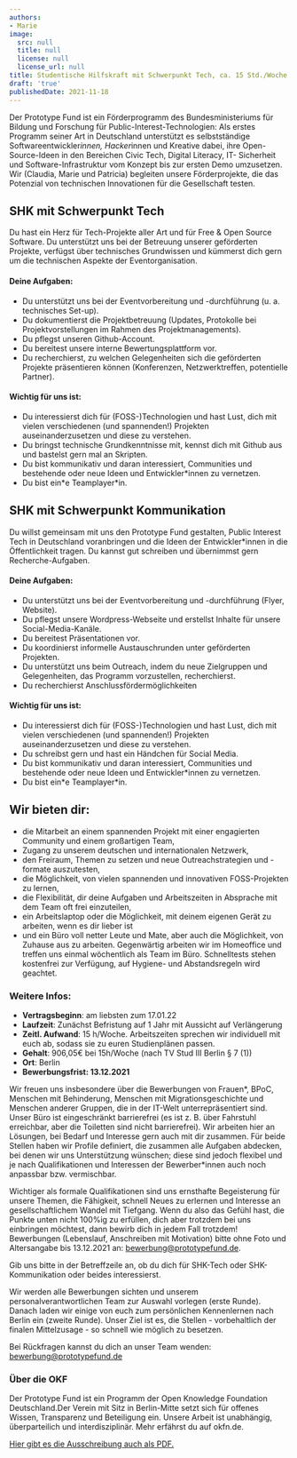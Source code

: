 ```yaml
---
authors:
- Marie
image:
  src: null
  title: null
  license: null
  license_url: null
title: Studentische Hilfskraft mit Schwerpunkt Tech, ca. 15 Std./Woche & Studentische Hilfskraft mit Schwerpunkt Kommunikation, ca. 15 Std./Woche
draft: 'true'
publishedDate: 2021-11-18
---
```


Der Prototype Fund ist ein Förderprogramm des Bundesministeriums für Bildung und Forschung für Public-Interest-Technologien: Als erstes Programm seiner Art in Deutschland unterstützt es selbstständige Softwareentwickler*innen, Hacker*innen und Kreative dabei, ihre Open-Source-Ideen in den Bereichen Civic Tech, Digital Literacy, IT- Sicherheit und Software-Infrastruktur vom Konzept bis zur ersten Demo umzusetzen. Wir (Claudia, Marie und Patricia) begleiten unsere Förderprojekte, die das Potenzial von technischen Innovationen für die Gesellschaft testen.

## SHK mit Schwerpunkt Tech

Du hast ein Herz für Tech-Projekte aller Art und für Free & Open Source Software. Du unterstützt uns bei der Betreuung unserer geförderten Projekte, verfügst über technisches Grundwissen und kümmerst dich gern um die technischen Aspekte der Eventorganisation.

#### Deine Aufgaben:
- Du unterstützt uns bei der Eventvorbereitung und -durchführung (u. a. technisches Set-up).
- Du dokumentierst die Projektbetreuung (Updates, Protokolle bei Projektvorstellungen im Rahmen des Projektmanagements).
- Du pflegst unseren Github-Account.
- Du bereitest unsere interne Bewertungsplattform vor.
- Du recherchierst, zu welchen Gelegenheiten sich die geförderten Projekte präsentieren können (Konferenzen, Netzwerktreffen, potentielle Partner).

#### Wichtig für uns ist:
- Du interessierst dich für (FOSS-)Technologien und hast Lust, dich mit vielen verschiedenen (und spannenden!) Projekten auseinanderzusetzen und diese zu verstehen.
- Du bringst technische Grundkenntnisse mit, kennst dich mit Github aus und bastelst gern mal an Skripten.
- Du bist kommunikativ und daran interessiert, Communities und bestehende oder neue Ideen und Entwickler\*innen zu vernetzen.
- Du bist ein\*e Teamplayer\*in.


## SHK mit Schwerpunkt Kommunikation

Du willst gemeinsam mit uns den Prototype Fund gestalten, Public Interest Tech in Deutschland voranbringen und die Ideen der Entwickler\*innen in die Öffentlichkeit tragen. Du kannst gut schreiben und übernimmst gern Recherche-Aufgaben. 

#### Deine Aufgaben:
- Du unterstützt uns bei der Eventvorbereitung und -durchführung (Flyer, Website).
- Du pflegst unsere Wordpress-Webseite und erstellst Inhalte für unsere Social-Media-Kanäle.
- Du bereitest Präsentationen vor.
- Du koordinierst informelle Austauschrunden unter geförderten Projekten.
- Du unterstützt uns beim Outreach, indem du neue Zielgruppen und Gelegenheiten, das Programm vorzustellen, recherchierst.
- Du recherchierst Anschlussfördermöglichkeiten

#### Wichtig für uns ist:
- Du interessierst dich für (FOSS-)Technologien und hast Lust, dich mit vielen verschiedenen (und spannenden!) Projekten auseinanderzusetzen und diese zu verstehen.
- Du schreibst gern und hast ein Händchen für Social Media.
- Du bist kommunikativ und daran interessiert, Communities und bestehende oder neue Ideen und Entwickler*innen zu vernetzen.
- Du bist ein\*e Teamplayer\*in.

## Wir bieten dir:
- die Mitarbeit an einem spannenden Projekt mit einer engagierten Community und einem großartigen Team,
- Zugang zu unserem deutschen und internationalen Netzwerk,
- den Freiraum, Themen zu setzen und neue Outreachstrategien und -formate auszutesten,
- die Möglichkeit, von vielen spannenden und innovativen FOSS-Projekten zu lernen,
- die Flexibilität, dir deine Aufgaben und Arbeitszeiten in Absprache mit dem Team oft frei einzuteilen,
- ein Arbeitslaptop oder die Möglichkeit, mit deinem eigenen Gerät zu arbeiten, wenn es dir lieber ist
- und ein Büro voll netter Leute und Mate, aber auch die Möglichkeit, von Zuhause aus zu arbeiten. Gegenwärtig arbeiten wir im Homeoffice und treffen uns einmal wöchentlich als Team im Büro. Schnelltests stehen kostenfrei zur Verfügung, auf Hygiene- und Abstandsregeln wird geachtet.

### Weitere Infos:

- **Vertragsbeginn**: am liebsten zum 17.01.22
- **Laufzeit**: Zunächst Befristung auf 1 Jahr mit Aussicht auf Verlängerung
- **Zeitl. Aufwand**: 15 h/Woche. Arbeitszeiten sprechen wir individuell mit euch ab, sodass sie zu euren Studienplänen passen.
- **Gehalt**: 906,05€ bei 15h/Woche (nach TV Stud III Berlin § 7 (1)) 
- **Ort**: Berlin
- **Bewerbungsfrist: 13.12.2021**

Wir freuen uns insbesondere über die Bewerbungen von Frauen*, BPoC, Menschen mit Behinderung, Menschen mit Migrationsgeschichte und Menschen anderer Gruppen, die in der IT-Welt unterrepräsentiert sind. Unser Büro ist eingeschränkt barrierefrei (es ist z. B. über Fahrstuhl erreichbar, aber die Toiletten sind nicht barrierefrei). Wir arbeiten hier an Lösungen, bei Bedarf und Interesse gern auch mit dir zusammen.
Für beide Stellen haben wir Profile definiert, die zusammen alle Aufgaben abdecken, bei denen wir uns Unterstützung wünschen; diese sind jedoch flexibel und je nach Qualifikationen und Interessen der Bewerber\*innen auch noch anpassbar bzw. vermischbar. 

Wichtiger als formale Qualifikationen sind uns ernsthafte Begeisterung für unsere Themen, die Fähigkeit, schnell Neues zu erlernen und Interesse an gesellschaftlichem Wandel mit Tiefgang. Wenn du also das Gefühl hast, die Punkte unten nicht 100%ig zu erfüllen, dich aber trotzdem bei uns einbringen möchtest, dann bewirb dich in jedem Fall trotzdem!
Bewerbungen (Lebenslauf, Anschreiben mit Motivation) bitte ohne Foto und Altersangabe bis 13.12.2021 an: bewerbung@prototypefund.de.

Gib uns bitte in der Betreffzeile an, ob du dich für SHK-Tech oder SHK-Kommunikation oder beides interessierst.

Wir werden alle Bewerbungen sichten und unserem personalverantwortlichen Team zur Auswahl vorlegen (erste Runde). Danach laden wir einige von euch zum persönlichen Kennenlernen nach Berlin ein (zweite Runde). Unser Ziel ist es, die Stellen - vorbehaltlich der finalen Mittelzusage - so schnell wie möglich zu besetzen.

Bei Rückfragen kannst du dich an unser Team wenden: bewerbung@prototypefund.de

### Über die OKF

Der Prototype Fund ist ein Programm der Open Knowledge Foundation Deutschland.Der Verein mit Sitz in Berlin-Mitte setzt sich für offenes Wissen, Transparenz und Beteiligung ein. Unsere Arbeit ist unabhängig, überparteilich und interdisziplinär. Mehr erfährst du auf okfn.de.

[Hier gibt es die Ausschreibung auch als PDF.](https://prototypefund.de/wp-content/uploads/2021/11/Stellenausschreibung-SHKs-20211.pdf)